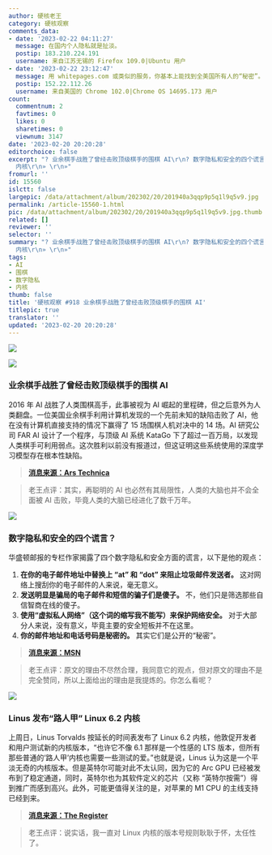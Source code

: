 ```yaml
---
author: 硬核老王
category: 硬核观察
comments_data:
- date: '2023-02-22 04:11:27'
  message: 在国内个人隐私就是扯淡。
  postip: 183.210.224.191
  username: 来自江苏无锡的 Firefox 109.0|Ubuntu 用户
- date: '2023-02-22 23:12:47'
  message: 用 whitepages.com 或类似的服务，你基本上能找到全美国所有人的“秘密”。
  postip: 152.22.112.26
  username: 来自美国的 Chrome 102.0|Chrome OS 14695.173 用户
count:
  commentnum: 2
  favtimes: 0
  likes: 0
  sharetimes: 0
  viewnum: 3147
date: '2023-02-20 20:20:28'
editorchoice: false
excerpt: "? 业余棋手战胜了曾经击败顶级棋手的围棋 AI\r\n? 数字隐私和安全的四个谎言？\r\n? Linus 发布“路人甲” Linux 6.2
  内核\r\n» \r\n»"
fromurl: ''
id: 15560
islctt: false
largepic: /data/attachment/album/202302/20/201940a3qqp9p5q1l9q5v9.jpg
permalink: /article-15560-1.html
pic: /data/attachment/album/202302/20/201940a3qqp9p5q1l9q5v9.jpg.thumb.jpg
related: []
reviewer: ''
selector: ''
summary: "? 业余棋手战胜了曾经击败顶级棋手的围棋 AI\r\n? 数字隐私和安全的四个谎言？\r\n? Linus 发布“路人甲” Linux 6.2
  内核\r\n» \r\n»"
tags:
- AI
- 围棋
- 数字隐私
- 内核
thumb: false
title: '硬核观察 #918 业余棋手战胜了曾经击败顶级棋手的围棋 AI'
titlepic: true
translator: ''
updated: '2023-02-20 20:20:28'
---
```


![](/data/attachment/album/202302/20/201940a3qqp9p5q1l9q5v9.jpg)


![](/data/attachment/album/202302/20/201946m5uyphm8flpy55i5.jpg)


### 业余棋手战胜了曾经击败顶级棋手的围棋 AI


2016 年 AI 战胜了人类围棋高手，此事被视为 AI 崛起的里程碑，但之后意外为人类翻盘。一位美国业余棋手利用计算机发现的一个先前未知的缺陷击败了 AI，他在没有计算机直接支持的情况下赢得了 15 场围棋人机对决中的 14 场。AI 研究公司 FAR AI 设计了一个程序，与顶级 AI 系统 KataGo 下了超过一百万局，以发现人类棋手可利用弱点。这次胜利以前没有报道过，但这证明这些系统使用的深度学习模型存在根本性缺陷。



> 
> **[消息来源：Ars Technica](https://arstechnica.com/information-technology/2023/02/man-beats-machine-at-go-in-human-victory-over-ai/)**
> 
> 
> 



> 
> 老王点评：其实，再聪明的 AI 也必然有其局限性，人类的大脑也并不会全面被 AI 击败，毕竟人类的大脑已经进化了数千万年。
> 
> 
> 


![](/data/attachment/album/202302/20/201956opw1ipqqoxjpxeqi.jpg)


### 数字隐私和安全的四个谎言？


华盛顿邮报的专栏作家揭露了四个数字隐私和安全方面的谎言，以下是他的观点：


1. **在你的电子邮件地址中替换上 “at” 和 “dot” 来阻止垃圾邮件发送者。** 这对网络上搜刮你的电子邮件的人来说，毫无意义。
2. **发送明显是骗局的电子邮件和短信的骗子们是傻子。** 不，他们只是筛选那些自信智商在线的傻子。
3. **使用“虚拟私人网络”（这个词的缩写我不能写）来保护网络安全。** 对于大部分人来说，没有意义，毕竟主要的安全短板并不在这里。
4. **你的邮件地址和电话号码是秘密的。** 其实它们是公开的“秘密”。



> 
> **[消息来源：MSN](https://www.msn.com/en-us/news/technology/lets-bust-these-four-myths-of-digital-privacy-and-security/)**
> 
> 
> 



> 
> 老王点评：原文的理由不尽然合理，我同意它的观点，但对原文的理由不是完全赞同，所以上面给出的理由是我提炼的。你怎么看呢？
> 
> 
> 


![](/data/attachment/album/202302/20/202006qh5591a5gv01y9sf.jpg)


### Linus 发布“路人甲” Linux 6.2 内核


上周日，Linus Torvalds 按延长的时间表发布了 Linux 6.2 内核，他敦促开发者和用户测试新的内核版本，“也许它不像 6.1 那样是一个性感的 LTS 版本，但所有那些普通的‘路人甲’内核也需要一些测试的爱。”也就是说，Linus 认为这是一个平淡无奇的内核版本。但是英特尔可能对此不太认同，因为它的 Arc GPU 已经被发布到了稳定通道，同时，英特尔也为其软件定义的芯片（又称 “英特尔按需”）得到推广而感到高兴。此外，可能更值得关注的是，对苹果的 M1 CPU 的主线支持已经到来。



> 
> **[消息来源：The Register](https://www.theregister.com/2023/02/20/linux_kernel_6_2_released/)**
> 
> 
> 



> 
> 老王点评：说实话，我一直对 Linux 内核的版本号规则耿耿于怀，太任性了。
> 
> 
>